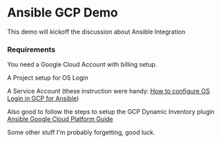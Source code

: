 # Ansible GCP Demo

This demo will kickoff the discussion about Ansible Integration


### Requirements
You need a Google Cloud Account with billing setup.

A Project setup for OS Login

A Service Account (these instruction were handy: [How to configure OS Login in GCP for Ansible](https://alex.dzyoba.com/blog/gcp-ansible-service-account/))

Also good to follow the steps to setup the GCP Dynamic Inventory plugin [Ansible Google Cloud Platform Guide](https://docs.ansible.com/ansible/latest/scenario_guides/guide_gce.html)

Some other stuff I'm probably forgetting, good luck.